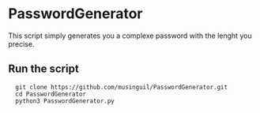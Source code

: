 # PasswordGenerator
This script simply generates you a complexe password with the lenght you precise.
## Run the script
```
  git clone https://github.com/musinguil/PasswordGenerator.git
  cd PasswordGenerator
  python3 PasswordGenerator.py
```
